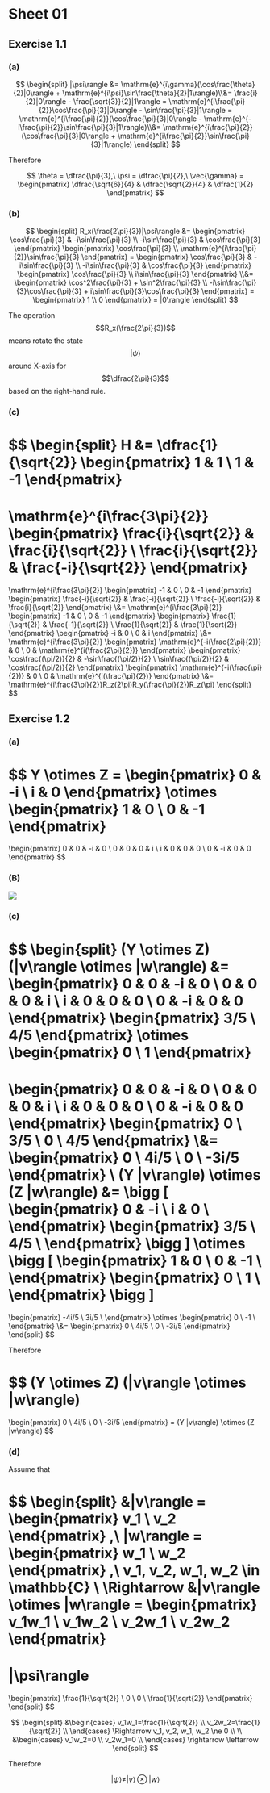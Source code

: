 # Sheet 01

## Exercise 1.1

### \(a\)

$$
\begin{split}
|\psi\rangle &= 
\mathrm{e}^{i\gamma}(\cos\frac{\theta}{2}|0\rangle + \mathrm{e}^{i\psi}\sin\frac{\theta}{2}|1\rangle)\\&= 
\frac{i}{2}|0\rangle - \frac{\sqrt{3}}{2}|1\rangle = 
\mathrm{e}^{i\frac{\pi}{2}}\cos\frac{\pi}{3}|0\rangle - \sin\frac{\pi}{3}|1\rangle = 
\mathrm{e}^{i\frac{\pi}{2}}(\cos\frac{\pi}{3}|0\rangle - \mathrm{e}^{-i\frac{\pi}{2}}\sin\frac{\pi}{3}|1\rangle)\\&= 
\mathrm{e}^{i\frac{\pi}{2}}(\cos\frac{\pi}{3}|0\rangle + \mathrm{e}^{i\frac{\pi}{2}}\sin\frac{\pi}{3}|1\rangle)
\end{split}
$$

Therefore

$$
\theta = \dfrac{\pi}{3},\ \psi = \dfrac{\pi}{2},\ 
\vec{\gamma} = 
\begin{pmatrix}
\dfrac{\sqrt{6}}{4} & \dfrac{\sqrt{2}}{4} & \dfrac{1}{2}
\end{pmatrix}
$$

### \(b\)

$$
\begin{split}
R_x(\frac{2\pi}{3})|\psi\rangle &= 
\begin{pmatrix}
\cos\frac{\pi}{3} & -i\sin\frac{\pi}{3}
\\
-i\sin\frac{\pi}{3} & \cos\frac{\pi}{3}
\end{pmatrix}
\begin{pmatrix}
\cos\frac{\pi}{3} 
\\
\mathrm{e}^{i\frac{\pi}{2}}\sin\frac{\pi}{3}
\end{pmatrix} = 
\begin{pmatrix}
\cos\frac{\pi}{3} & -i\sin\frac{\pi}{3}
\\
-i\sin\frac{\pi}{3} & \cos\frac{\pi}{3}
\end{pmatrix}
\begin{pmatrix}
\cos\frac{\pi}{3} 
\\
i\sin\frac{\pi}{3}
\end{pmatrix} \\&=
\begin{pmatrix}
\cos^2\frac{\pi}{3}  + \sin^2\frac{\pi}{3}
\\
-i\sin\frac{\pi}{3}\cos\frac{\pi}{3} + i\sin\frac{\pi}{3}\cos\frac{\pi}{3}
\end{pmatrix} = 
\begin{pmatrix}
1
\\
0
\end{pmatrix} = 
|0\rangle
\end{split}
$$

The operation $$R_x(\frac{2\pi}{3})$$ means rotate the state $$|\psi\rangle$$ around X-axis for $$\dfrac{2\pi}{3}$$ based on the right-hand rule.

### \(c\)

$$
\begin{split}
H &= \dfrac{1}{\sqrt{2}}
\begin{pmatrix}
1 & 1 \\
1 & -1
\end{pmatrix}
= 
\mathrm{e}^{i\frac{3\pi}{2}}
\begin{pmatrix}
\frac{i}{\sqrt{2}} & \frac{i}{\sqrt{2}} \\
\frac{i}{\sqrt{2}} & \frac{-i}{\sqrt{2}}
\end{pmatrix}
= 
\mathrm{e}^{i\frac{3\pi}{2}}
\begin{pmatrix}
-1 & 0 \\
0 & -1
\end{pmatrix}
\begin{pmatrix}
\frac{-i}{\sqrt{2}} & \frac{-i}{\sqrt{2}} \\
\frac{-i}{\sqrt{2}} & \frac{i}{\sqrt{2}}
\end{pmatrix}
\\&= 
\mathrm{e}^{i\frac{3\pi}{2}}
\begin{pmatrix}
-1 & 0 \\
0 & -1
\end{pmatrix}
\begin{pmatrix}
\frac{1}{\sqrt{2}} & \frac{-1}{\sqrt{2}} \\
\frac{1}{\sqrt{2}} & \frac{1}{\sqrt{2}}
\end{pmatrix}
\begin{pmatrix}
-i & 0 \\
0 & i
\end{pmatrix}
\\&=
\mathrm{e}^{i\frac{3\pi}{2}}
\begin{pmatrix}
\mathrm{e}^{-i(\frac{2\pi}{2})} & 0 \\
0 & \mathrm{e}^{i(\frac{2\pi}{2})}
\end{pmatrix}
\begin{pmatrix}
\cos\frac{(\pi/2)}{2} & -\sin\frac{(\pi/2)}{2} \\
\sin\frac{(\pi/2)}{2} & \cos\frac{(\pi/2)}{2}
\end{pmatrix}
\begin{pmatrix}
\mathrm{e}^{-i(\frac{\pi}{2})} & 0 \\
0 & \mathrm{e}^{i(\frac{\pi}{2})}
\end{pmatrix}
\\&=
\mathrm{e}^{i\frac{3\pi}{2}}R_z(2\pi)R_y(\frac{\pi}{2})R_z(\pi)
\end{split}
$$

## Exercise 1.2

### \(a\)

$$
Y \otimes Z = 
\begin{pmatrix}
0 & -i \\
i & 0
\end{pmatrix}
\otimes
\begin{pmatrix}
1 & 0 \\
0 & -1
\end{pmatrix}
=
\begin{pmatrix}
0 & 0 & -i & 0 \\
0 & 0 & 0 & i \\
i & 0 & 0 & 0 \\
0 & -i & 0 & 0 
\end{pmatrix}
$$

### \(B\)

![](.gitbook/assets/image%20%283%29.png)

### \(c\)

$$
\begin{split}
(Y \otimes Z) (|v\rangle \otimes |w\rangle) 
&= 
\begin{pmatrix}
0 & 0 & -i & 0 \\
0 & 0 & 0 & i \\
i & 0 & 0 & 0 \\
0 & -i & 0 & 0 
\end{pmatrix}
\begin{pmatrix}
3/5 \\
4/5
\end{pmatrix}
\otimes
\begin{pmatrix}
0 \\
1
\end{pmatrix}
=
\begin{pmatrix}
0 & 0 & -i & 0 \\
0 & 0 & 0 & i \\
i & 0 & 0 & 0 \\
0 & -i & 0 & 0 
\end{pmatrix}
\begin{pmatrix}
0 \\
3/5 \\
0 \\
4/5
\end{pmatrix}
\\&=
\begin{pmatrix}
0 \\
4i/5 \\
0 \\
-3i/5
\end{pmatrix}
\\
(Y |v\rangle) \otimes (Z |w\rangle) &=
\bigg [
 \begin{pmatrix}
0 & -i \\
i & 0 \\
\end{pmatrix}
 \begin{pmatrix}
3/5 \\
4/5 \\
\end{pmatrix}
\bigg ]
\otimes
\bigg [
\begin{pmatrix}
1 & 0 \\
0 & -1 \\
\end{pmatrix}
 \begin{pmatrix}
0 \\
1 \\
\end{pmatrix}
\bigg ]
=
 \begin{pmatrix}
-4i/5 \\
3i/5 \\
\end{pmatrix}
\otimes
 \begin{pmatrix}
0 \\
-1 \\
\end{pmatrix}
\\&=
\begin{pmatrix}
0 \\
4i/5 \\
0 \\
-3i/5
\end{pmatrix}
\end{split}
$$

Therefore

$$
(Y \otimes Z) (|v\rangle \otimes |w\rangle) 
= 
\begin{pmatrix}
0 \\
4i/5 \\
0 \\
-3i/5
\end{pmatrix}
= (Y |v\rangle) \otimes (Z |w\rangle)
$$

### \(d\)

Assume that

$$
\begin{split}
&|v\rangle = 
\begin{pmatrix}
v_1 \\
v_2
\end{pmatrix}
,\ 
|w\rangle = 
\begin{pmatrix}
w_1 \\
w_2
\end{pmatrix}
,\ 
v_1, v_2, w_1, w_2 \in \mathbb{C}
\\
\Rightarrow
&|v\rangle \otimes |w\rangle = 
\begin{pmatrix}
v_1w_1 \\
v_1w_2 \\
v_2w_1 \\
v_2w_2
\end{pmatrix}
=
|\psi\rangle 
=
\begin{pmatrix}
\frac{1}{\sqrt{2}} \\
0 \\
0 \\
\frac{1}{\sqrt{2}}
\end{pmatrix}
\end{split}
$$

$$
\begin{split}
&\begin{cases}
v_1w_1=\frac{1}{\sqrt{2}} \\
v_2w_2=\frac{1}{\sqrt{2}} \\
\end{cases}
\Rightarrow
v_1, v_2, w_1, w_2 \ne 0
\\
\\
&\begin{cases}
v_1w_2=0 \\
v_2w_1=0 \\
\end{cases}
\rightarrow \leftarrow
\end{split}
$$

Therefore

$$
|\psi\rangle 
\ne
|v\rangle \otimes |w\rangle
$$

